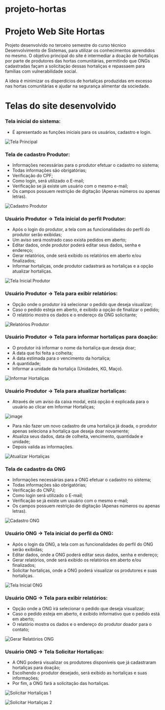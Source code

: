# projeto-hortas
<h1>Projeto Web Site Hortas</h1>

Projeto desenvolvido no terceiro semestre do curso técnico Desenvolvimento de Sistemas, para utilizar os conhecimentos aprendidos no mesmo.
O objetivo principal do site é intermediar a doação de hortaliças por parte de produtores das hortas comunitárias,
permitindo que ONGs cadastradas façam a solicitação dessas hortaliças e repassaem para famílias com vulnerabilidade social.

A ideia é minimizar os disperdícios de hortaliças produzidas em excesso nas hortas comunitárias e ajudar na segurança alimentar da sociedade.




<h1>Telas do site desenvolvido</h1>


<h3>Tela inicial do sistema:</h3>

- É apresentado as funções iniciais para os usuários, cadastro e login.

![Tela Principal](https://user-images.githubusercontent.com/86797383/144811838-a9de18d2-bc70-4cc0-b417-6cdf01b9dd6f.jpg)


<h3>Tela de cadastro Produtor:</h3>

- Informações necessárias para o produtor efetuar o cadastro no sistema; 
- Todas informações são obrigatórias;
- Verificação do CPF;
- Como login, será utilizado o E-mail;
- Verificação se já existe um usuário com o mesmo e-mail;
- Os campos possuem restrição de digitação (Apenas números ou apenas letras).

![Cadastro Produtor](https://user-images.githubusercontent.com/86797383/144767856-246750ce-7983-4a2e-b281-5d952adf6d9d.jpg)

<h3>Usuário Produtor -> Tela inicial do perfil Produtor:</h3>

- Após o login do produtor, a tela com as funcionalidades do perfil do produtor serão exibidas;
- Um aviso será mostrado caso exista pedidos em aberto;
- Editar dados, onde produtor poderá editar seus dados, senha e endereço;
- Gerar relatórios, onde será exibido os relatórios em aberto e/ou finalizados;
- Informar hortaliças, onde produtor cadastrará as hortaliças e a opção atualizar hortaliças.  

![Tela Inicial Produtor](https://user-images.githubusercontent.com/86797383/144813935-75698ca6-e1ee-4c9c-9b4f-d8aa81531e0d.jpg)

<h3>Usuário Produtor -> Tela para exibir relatórios:</h3>

- Opção onde o produtor irá selecionar o pedido que deseja visualizar;
- Caso o pedido esteja em aberto, é exibido a opção de finalizar o pedido;
- O relatório mostra os dados e o endereço da ONG solicitante;


![Relatórios Produtor](https://user-images.githubusercontent.com/86797383/144768169-20d1656f-cf0f-4e46-befd-50abfd8fcc87.jpg)


<h3>Usuário Produtor -> Tela para informar hortaliças para doação:</h3>

- O produtor irá informar o nome da hortaliça que deseja doar;
- A data que foi feita a colheita;
- A data estimada para o vencimento da hortaliça; 
- A quantidade; 
- Informar a unidade da hortaliça (Unidades, KG, Maço).

![Informar Hortaliças](https://user-images.githubusercontent.com/86797383/144814395-eba7afd5-eb79-4741-8edd-e46d3ffb435b.jpg)

<h3>Usuário Produtor -> Tela para atualizar hortaliças:</h3>

- Através de um aviso da caixa modal, está opção é explicada para o usuário ao clicar em Informar Hortaliças;

![image](https://user-images.githubusercontent.com/86797383/145231057-c2609f5b-6fdd-4acf-b75c-522364f4da43.png)

- Para não fazer um novo cadastro de uma hortaliça já doada, o produtor apenas seleciona a hortaliça que deseja doar novamente;
- Atualiza seus dados, data de colheita, vencimento, quantidade e unidade;
- Depois valida as informações.

![Atualizar Hortaliças](https://user-images.githubusercontent.com/86797383/144768396-eceb2d65-827a-404e-b3ed-27489a489084.jpg)


<h3>Tela de cadastro da ONG</h3>

- Informações necessárias para a ONG efetuar o cadastro no sistema; 
- Todas informações são obrigatórias;
- Verificação do CNPJ;
- Como login será utilizado o E-mail;
- Verificação se já existe um usuário com o mesmo e-mail;
- Os campos possuem restrição de digitação (Apenas números ou apenas letras).

![Cadastro ONG](https://user-images.githubusercontent.com/86797383/144768882-7c164616-8b68-48fb-82ce-9956ca4b1f8e.jpg)

<h3>Usuário ONG -> Tela inicial do perfil da ONG:</h3>
  
- Após o login da ONG, a tela com as funcionalidades do perfil do ONG serão exibidas;
- Editar dados, onde a ONG poderá editar seus dados, senha e endereço;
- Gerar relatórios, onde será exibido os relatórios em aberto e/ou finalizados;
- Solicitar hortaliças, onde a ONG poderá visualizar os produtores e suas hortaliças.
  
![Tela Inicial ONG](https://user-images.githubusercontent.com/86797383/144769007-1205ddca-e747-4466-89bc-3ebc8ab7b9d1.jpg)
  
<h3>Usuário ONG -> Tela para exibir relatórios:</h3>

- Opção onde a ONG irá selecionar o pedido que deseja visualizar;
- Caso o pedido esteja em aberto, é exibido informativo que o pedido está em aberto;
- O relatório mostra os dados e o endereço do produtor doador para o contato;
  
![Gerar Relatórios ONG](https://user-images.githubusercontent.com/86797383/144769146-0dc2e7d1-f25a-47f1-bd75-e79cd2e33f92.jpg)


<h3>Usuário ONG -> Tela Solicitar Hortaliças:</h3>
  
- A ONG poderá visualizar os produtores disponíveis que já cadastraram hortaliças para doação;
- Escolhendo o produtor desejado, será exibido as hortaliças e suas informações;
- Por fim, a ONG fará a solicitação das hortaliças.


![Solicitar Hortaliças 1](https://user-images.githubusercontent.com/86797383/144814721-6e862430-923f-4516-9499-14bc58de4f00.jpg)


![Solicitar Hortaliças 2](https://user-images.githubusercontent.com/86797383/144814731-92f11ec3-67ae-4891-ad41-a9890c13a3f9.jpg)



